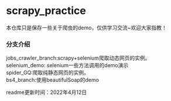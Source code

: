 # scrapy_practice
本仓库只是保存一些关于爬虫的demo，仅供学习交流~欢迎大家指教！
### 分支介绍
jobs_crawler_branch:scrapy+selenium爬取动态网页的实例。  
selenium_demo: selenium一些方法调用的demo演示  
spider_GQ:爬取纯静态网页的实例。  
bs4_branch:使用beautifulSoap的demo

readme更新时间：2022年4月12日
